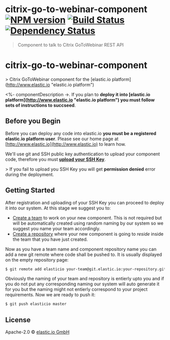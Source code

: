 # citrix-go-to-webinar-component [![NPM version][npm-image]][npm-url] [![Build Status][travis-image]][travis-url] [![Dependency Status][daviddm-image]][daviddm-url]
> Component to talk to Citrix GoToWebinar REST API

# citrix-go-to-webinar-component
&gt; Citrix GoToWebinar component for the [elastic.io platform](http://www.elastic.io &#34;elastic.io platform&#34;)

&lt;%- componentDescription -&gt;. If you plan to **deploy it into [elastic.io platform](http://www.elastic.io &#34;elastic.io platform&#34;) you must follow sets of instructions to succseed**. 

## Before you Begin

Before you can deploy any code into elastic.io **you must be a registered elastic.io platform user**. Please see our home page at [http://www.elastic.io](http://www.elastic.io) to learn how. 

We&#39;ll use git and SSH public key authentication to upload your component code, therefore you must **[upload your SSH Key](http://docs.elastic.io/docs/ssh-key)**. 

&gt; If you fail to upload you SSH Key you will get **permission denied** error during the deployment.

## Getting Started

After registration and uploading of your SSH Key you can proceed to deploy it into our system. At this stage we suggest you to:
* [Create a team](http://docs.elastic.io/docs/teams) to work on your new component. This is not required but will be automatically created using random naming by our system so we suggest you name your team accordingly.
* [Create a repository](http://docs.elastic.io/docs/component-repositories) where your new component is going to *reside* inside the team that you have just created.

Now as you have a team name and component repository name you can add a new git remote where code shall be pushed to. It is usually displayed on the empty repository page:

```bash
$ git remote add elasticio your-team@git.elastic.io:your-repository.git
```

Obviously the naming of your team and repository is entierly upto you and if you do not put any corresponding naming our system will auto generate it for you but the naming might not entierly correspond to your project requirements.
Now we are ready to push it:

```bash
$ git push elasticio master
```

## License

Apache-2.0 © [elastic.io GmbH](http://elastic.io)


[npm-image]: https://badge.fury.io/js/citrix-go-to-webinar-component.svg
[npm-url]: https://npmjs.org/package/citrix-go-to-webinar-component
[travis-image]: https://travis-ci.org/elasticio/citrix-go-to-webinar-component.svg?branch=master
[travis-url]: https://travis-ci.org/elasticio/citrix-go-to-webinar-component
[daviddm-image]: https://david-dm.org/elasticio/citrix-go-to-webinar-component.svg?theme=shields.io
[daviddm-url]: https://david-dm.org/elasticio/citrix-go-to-webinar-component
